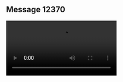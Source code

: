 ## Message 12370



![Video](https://data.iron-swords.co.il/2024/October/09/https://data.iron-swords.co.il/2024/October/09/12370/12370_media.mp4)
